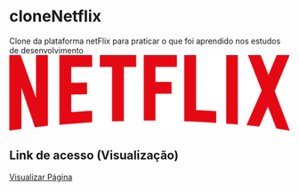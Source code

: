 <h1>cloneNetflix</h1>
Clone da plataforma netFlix para praticar o que foi aprendido nos estudos de desenvolvimento

<img src="img/logo.png">

<h2>Link de acesso (Visualização)</h2>
<a href="https://jailsonaraujo.github.io/cloneNetflix/">Visualizar Página</a>
